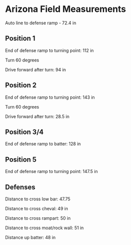 # Arizona Field Measurements
Auto line to defense ramp - 72.4 in

## Position 1
End of defense ramp to turning point: 112 in

Turn 60 degrees

Drive forward after turn: 94 in

## Position 2
End of defense ramp to turning point: 143 in

Turn 60 degrees

Drive forward after turn: 28.5 in

## Position 3/4
End of defense ramp to batter: 128 in

## Position 5
End of defense ramp to turning point: 147.5 in

## Defenses
Distance to cross low bar: 47.75

Distance to cross cheval: 49 in

Distance to cross rampart: 50 in

Distance to cross moat/rock wall: 51 in

Distance up batter: 48 in
